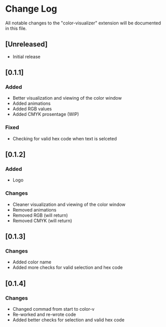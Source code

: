 # Change Log

All notable changes to the "color-visualizer" extension will be documented in this file.

## [Unreleased]

- Initial release

## [0.1.1]

### Added

- Better visualization and viewing of the color window
- Added animations
- Added RGB values
- Added CMYK prosentage (WIP)

### Fixed

- Checking for valid hex code when text is selceted

## [0.1.2]

### Added

- Logo

### Changes

- Cleaner visualization and viewing of the color window
- Removed animations
- Removed RGB (will return)
- Removed CMYK (will return)

## [0.1.3]

### Changes

- Added color name
- Added more checks for valid selection and hex code

## [0.1.4]

### Changes

- Changed commad from start to color-v
- Re-worked and re-wrote code
- Added better checks for selection and valid hex code